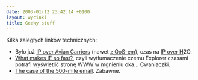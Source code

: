 ```yaml
---
date: 2003-01-12 23:42:14 +0100
layout: wycinki
title: Geeky stuff
---
```


Kilka zaległych linków technicznych:

* Było już [IP over Avian Carriers](http://ietf.org/rfc/rfc1149.txt 'RFC 1149') (nawet [z QoS-em](http://ietf.org/rfc/rfc2549.txt 'RFC 2549')), czas na [IP over H](http://coin-operated.com/?p=1639 'StreamingMedia (H2O/IP)')2</sub>O</a>.
* [What makes IE so fast?](http://grotto11.com/blog/?+1039831658 'Microsoft Active Web AccelerationX™'), czyli wytłumaczenie czemu Explorer czasami potrafi wyświetlić stronę WWW w mgnieniu oka… Cwaniaczki.
* [The case of the 500-mile email](http://ibiblio.org/harris/500milemail.html 'z archiwów SAGE'). Zabawne.
